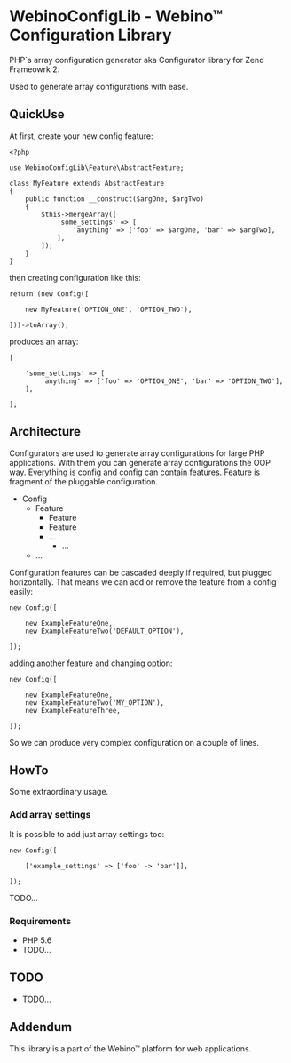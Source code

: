 # WebinoConfigLib - Webino™ Configuration Library

PHP`s array configuration generator aka Configurator library for Zend Frameowrk 2.

Used to generate array configurations with ease.


## QuickUse

At first, create your new config feature:

    <?php
    
    use WebinoConfigLib\Feature\AbstractFeature;
    
    class MyFeature extends AbstractFeature
    {
        public function __construct($argOne, $argTwo)
        {
            $this->mergeArray([
                'some_settings' => [
                    'anything' => ['foo' => $argOne, 'bar' => $argTwo],
                ],
            ]);
        }
    }
    
then creating configuration like this:
    
    return (new Config([
    
        new MyFeature('OPTION_ONE', 'OPTION_TWO'),
    
    ]))->toArray();
    
produces an array:

    [
    
        'some_settings' => [
            'anything' => ['foo' => 'OPTION_ONE', 'bar' => 'OPTION_TWO'],
        ],
    
    ];


## Architecture

Configurators are used to generate array configurations for large PHP applications. With them you can generate
array configurations the OOP way. Everything is config and config can contain features. Feature is fragment
of the pluggable configuration.

- Config
    - Feature
        - Feature
        - Feature
        - ...
            - ...
    - ...

Configuration features can be cascaded deeply if required, but plugged horizontally. That means we can add or remove
the feature from a config easily:

    new Config([
            
        new ExampleFeatureOne,
        new ExampleFeatureTwo('DEFAULT_OPTION'),
        
    ]);
    
adding another feature and changing option:

    new Config([
        
        new ExampleFeatureOne,
        new ExampleFeatureTwo('MY_OPTION'),
        new ExampleFeatureThree,
        
    ]);
    
So we can produce very complex configuration on a couple of lines.


## HowTo

Some extraordinary usage.

### Add array settings

It is possible to add just array settings too:

    new Config([
        
        ['example_settings' => ['foo' -> 'bar']],
        
    ]);

TODO...


### Requirements

- PHP 5.6
- TODO...

## TODO

- TODO...

## Addendum

This library is a part of the Webino™ platform for web applications.
